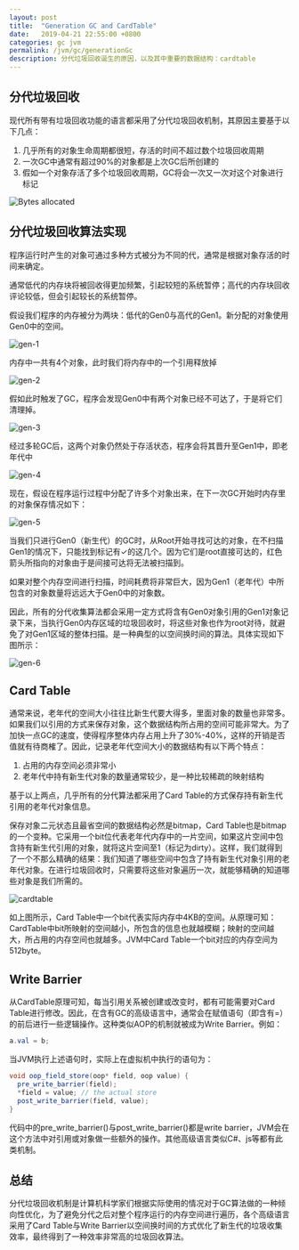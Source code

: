 ```yaml
---
layout: post
title:  "Generation GC and CardTable"
date:   2019-04-21 22:55:00 +0800
categories: gc jvm
permalink: /jvm/gc/generationGc
description: 分代垃圾回收诞生的原因，以及其中重要的数据结构：cardtable
---
```


## 分代垃圾回收
现代所有带有垃圾回收功能的语言都采用了分代垃圾回收机制，其原因主要基于以下几点：

 1. 几乎所有的对象生命周期都很短，存活的时间不超过数个垃圾回收周期
 2. 一次GC中通常有超过90%的对象都是上次GC后所创建的
 3. 假如一个对象存活了多个垃圾回收周期，GC将会一次又一次对这个对象进行标记

![Bytes allocated](../../resources/img/generation-gc-base.png)

## 分代垃圾回收算法实现
程序运行时产生的对象可通过多种方式被分为不同的代，通常是根据对象存活的时间来确定。

通常低代的内存块将被回收得更加频繁，引起较短的系统暂停；高代的内存块回收评论较低，但会引起较长的系统暂停。

假设我们程序的内存被分为两块：低代的Gen0与高代的Gen1。新分配的对象使用Gen0中的空间。

![gen-1](../../resources/img/gen-1.png)

内存中一共有4个对象，此时我们将内存中的一个引用释放掉

![gen-2](../../resources/img/gen-2.png)

假如此时触发了GC，程序会发现Gen0中有两个对象已经不可达了，于是将它们清理掉。

![gen-3](../../resources/img/gen-3.png)

经过多轮GC后，这两个对象仍然处于存活状态，程序会将其晋升至Gen1中，即老年代中

![gen-4](../../resources/img/gen-4.png)

现在，假设在程序运行过程中分配了许多个对象出来，在下一次GC开始时内存里的对象保存情况如下：

![gen-5](../../resources/img/gen-5.png)

当我们只进行Gen0（新生代）的GC时，从Root开始寻找可达的对象，在不扫描Gen1的情况下，只能找到标记有✓的这几个。因为它们是root直接可达的，红色箭头所指向的对象由于是间接可达将无法被扫描到。

如果对整个内存空间进行扫描，时间耗费将非常巨大，因为Gen1（老年代）中所包含的对象数量将远远大于Gen0中的对象数。

因此，所有的分代收集算法都会采用一定方式将含有Gen0对象引用的Gen1对象记录下来，当执行Gen0内存区域的垃圾回收时，将这些对象也作为root对待，就避免了对Gen1区域的整体扫描。是一种典型的以空间换时间的算法。具体实现如下图所示：

![gen-6](../../resources/img/gen-6.png)

## Card Table
通常来说，老年代的空间大小往往比新生代要大得多，里面对象的数量也非常多。如果我们以引用的方式来保存对象，这个数据结构所占用的空间可能非常大。为了加快一点GC的速度，使得程序整体内存占用上升了30%-40%，这样的开销是否值就有待商榷了。因此，记录老年代空间大小的数据结构有以下两个特点：

 1. 占用的内存空间必须非常小
 2. 老年代中持有新生代对象的数量通常较少，是一种比较稀疏的映射结构

基于以上两点，几乎所有的分代算法都采用了Card Table的方式保存持有新生代引用的老年代对象信息。

保存对象二元状态且最省空间的数据结构必然是bitmap，Card Table也是bitmap的一个变种。它采用一个bit位代表老年代内存中的一片空间，如果这片空间中包含持有新生代引用的对象，就将这片空间至1（标记为dirty）。这样，我们就得到了一个不那么精确的结果：我们知道了哪些空间中包含了持有新生代对象引用的老年代对象。在进行垃圾回收时，只需要将这些对象遍历一次，就能够精确的知道哪些对象是我们所需的。

![cardtable](../../resources/img/cardtable.png)

如上图所示，Card Table中一个bit代表实际内存中4KB的空间。从原理可知：CardTable中bit所映射的空间越小，所包含的信息也就越模糊；映射的空间越大，所占用的内存空间也就越多。JVM中Card Table一个bit对应的内存空间为512byte。

## Write Barrier
从CardTable原理可知，每当引用关系被创建或改变时，都有可能需要对Card Table进行修改。因此，在含有GC的高级语言中，通常会在赋值语句（即含有=）的前后进行一些逻辑操作。这种类似AOP的机制就被成为Write Barrier。例如：

``` java
a.val = b;
```

当JVM执行上述语句时，实际上在虚拟机中执行的语句为：

``` java
void oop_field_store(oop* field, oop value) { 
  pre_write_barrier(field); 
  *field = value; // the actual store 
  post_write_barrier(field, value); 
}
```

代码中的pre_write_barrier()与post_write_barrier()都是write barrier，JVM会在这个方法中对引用或对象做一些额外的操作。其他高级语言类似C#、js等都有此类机制。

## 总结
分代垃圾回收机制是计算机科学家们根据实际使用的情况对于GC算法做的一种倾向性优化，为了避免分代之后对整个程序运行的内存空间进行遍历，各个高级语言采用了Card Table与Write Barrier以空间换时间的方式优化了新生代的垃圾收集效率，最终得到了一种效率非常高的垃圾回收算法。